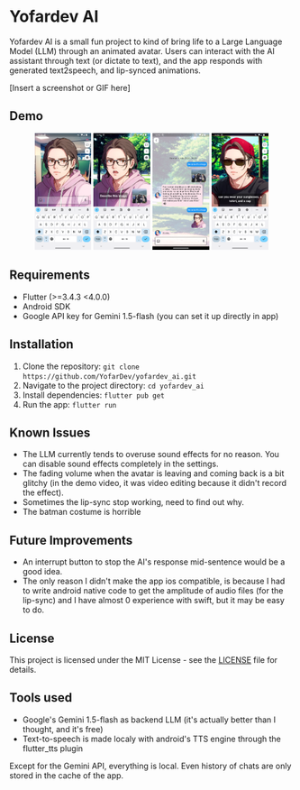 # Yofardev AI

Yofardev AI is a small fun project to kind of bring life to a Large Language Model (LLM) through an animated avatar. Users can interact with the AI assistant through text (or dictate to text), and the app responds with generated text2speech, and lip-synced animations.

[Insert a screenshot or GIF here]

## Demo

<p align="center">
  <img src="screenshots/1.png" width="20%" />
  <img src="screenshots/2.png" width="20%" />
  <img src="screenshots/3.png" width="20%" />
  <img src="screenshots/4.png" width="20%" />
</p>

## Requirements

- Flutter (>=3.4.3 <4.0.0)
- Android SDK
- Google API key for Gemini 1.5-flash (you can set it up directly in app)

## Installation

1. Clone the repository:
   `git clone https://github.com/YofarDev/yofardev_ai.git`
2. Navigate to the project directory:
   `cd yofardev_ai`
3. Install dependencies:
   `flutter pub get`
4. Run the app:
   `flutter run`

## Known Issues

- The LLM currently tends to overuse sound effects for no reason. You can disable sound effects completely in the settings.
- The fading volume when the avatar is leaving and coming back is a bit glitchy (in the demo video, it was video editing because it didn't record the effect).
- Sometimes the lip-sync stop working, need to find out why.
- The batman costume is horrible

## Future Improvements

- An interrupt button to stop the AI's response mid-sentence would be a good idea.
- The only reason I didn't make the app ios compatible, is because I had to write android native code to get the amplitude of audio files (for the lip-sync) and I have almost 0 experience with swift, but it may be easy to do.

## License

This project is licensed under the MIT License - see the [LICENSE](LICENSE) file for details.

## Tools used

- Google's Gemini 1.5-flash as backend LLM (it's actually better than I thought, and it's free)
- Text-to-speech is made localy with android's TTS engine through the flutter_tts plugin

Except for the Gemini API, everything is local. Even history of chats are only stored in the cache of the app.
